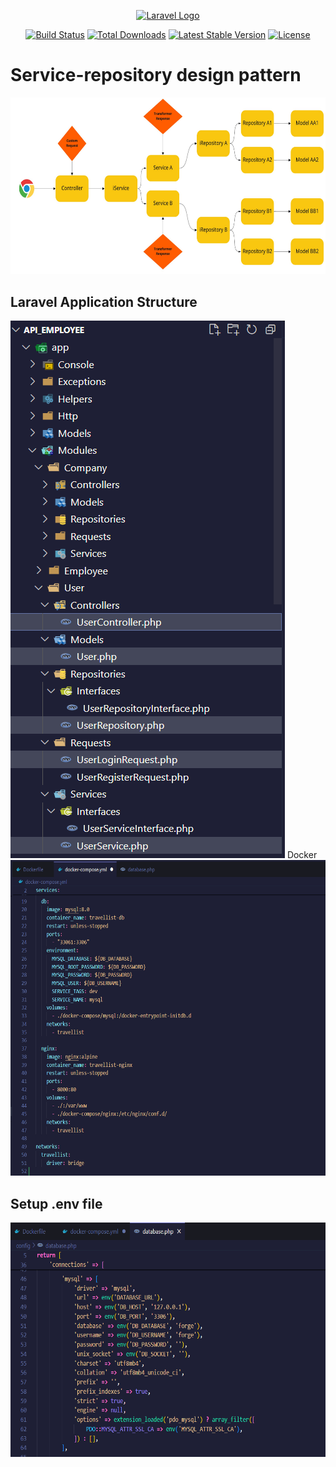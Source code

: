 <p align="center"><a href="https://laravel.com" target="_blank"><img src="https://raw.githubusercontent.com/laravel/art/master/logo-lockup/5%20SVG/2%20CMYK/1%20Full%20Color/laravel-logolockup-cmyk-red.svg" width="400" alt="Laravel Logo"></a></p>

<p align="center">
<a href="https://travis-ci.org/laravel/framework"><img src="https://travis-ci.org/laravel/framework.svg" alt="Build Status"></a>
<a href="https://packagist.org/packages/laravel/framework"><img src="https://img.shields.io/packagist/dt/laravel/framework" alt="Total Downloads"></a>
<a href="https://packagist.org/packages/laravel/framework"><img src="https://img.shields.io/packagist/v/laravel/framework" alt="Latest Stable Version"></a>
<a href="https://packagist.org/packages/laravel/framework"><img src="https://img.shields.io/packagist/l/laravel/framework" alt="License"></a>
</p>

# Service-repository design pattern  

<img src="./media/image1.png" style="width:6.5in;height:2.94167in" /> 

##  Laravel Application Structure 

<img src="./media/image2.png"
style="width:4.57234in;height:8.95721in" /> Docker <img src="./media/image3.png" style="width:6.5in;height:5.26528in" />  

## Setup .env file 
<img src="./media/image4.png" style="width:6.5in;height:3.90486in" />
